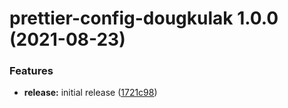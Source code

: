 # prettier-config-dougkulak 1.0.0 (2021-08-23)


### Features

* **release:** initial release ([1721c98](https://github.com/dougkulak/dougkulak-lint-config/commit/1721c98c273a55571e81e18041029c6deec4eac1))
